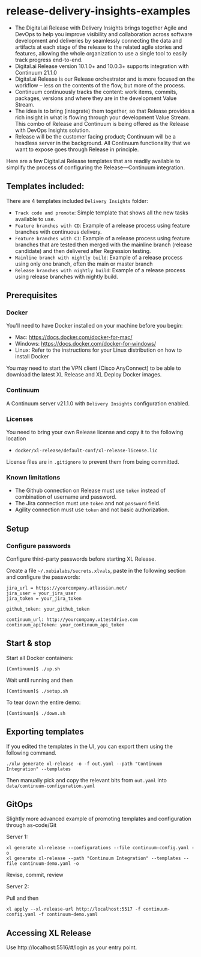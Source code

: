 # release-delivery-insights-examples

* The Digital.ai Release with Delivery Insights brings together Agile and DevOps to help you improve visibility and collaboration across software development and deliveries by seamlessly connecting the data and artifacts at each stage of the release to the related agile stories and features, allowing the whole organization to use a single tool to easily track progress end-to-end.
* Digital.ai Release version 10.1.0+ and 10.0.3+ supports integration with Continuum 21.1.0
* Digital.ai Release is our Release orchestrator and is more focused on the workflow – less on the contents of the flow, but more of the process. 
* Continuum continuously tracks the content: work items, commits, packages, versions and where they are in the development Value Stream. 
* The idea is to bring (integrate) them together, so that Release provides a rich insight in what is flowing through your development Value Stream. This combo of Release and Continuum is being offered as the Release with DevOps Insights solution. 
* Release will be the customer facing product; Continuum will be a headless server in the background. All Continuum functionality that we want to expose goes through Release in principle.

Here are a few Digital.ai Release templates that are readily available to simplify the process of configuring the Release—Continuum integration. 

## Templates included:

There are 4 templates included `Delivery Insights` folder:
- `Track code and promote`: Simple template that shows all the new tasks available to use.
- `Feature branches with CD`: Example of a release process using feature branches with continuous delivery.
- `Feature branches with CI`: Example of a release process using feature branches that are tested then merged with the mainline branch (release candidate) and then delivered after Regression testing.
- `Mainline branch with nightly build`: Example of a release process using only one branch, often the main or master branch
- `Release branches with nightly build`: Example of a release process using release branches with nightly build.

## Prerequisites

### Docker
You'll need to have Docker installed on your machine before you begin:

* Mac: https://docs.docker.com/docker-for-mac/
* Windows: https://docs.docker.com/docker-for-windows/
* Linux: Refer to the instructions for your Linux distribution on how to install Docker

You may need to start the VPN client (Cisco AnyConnect) to be able to download the latest XL Release and XL Deploy Docker images.

### Continuum

A Continuum server v21.1.0 with `Delivery Insights` configuration enabled.

### Licenses

You need to bring your own Release license and copy it to the following location

* `docker/xl-release/default-conf/xl-release-license.lic`

License files are in `.gitignore` to prevent them from being committed.

### Known limitations

- The Github connection on Release must use `token` instead of combination of username and password.
- The Jira connection must use `token` and not `password` field.
- Agility connection must use `token` and not basic authorization.

## Setup
### Configure passwords

Configure third-party passwords before starting XL Release.

Create a file `~/.xebialabs/secrets.xlvals`, paste in the following section and configure the passwords:

    
    jira_url = https://yourcompany.atlassian.net/
    jira_user = your_jira_user
    jira_token = your_jira_token
    
    github_token: your_github_token
    
    continuum_url: http://yourcompany.v1testdrive.com
    continuum_apiToken: your_continuum_api_token


## Start & stop

Start all Docker containers: 

    [Continuum]$ ./up.sh

Wait until running and then

    [Continuum]$ ./setup.sh
    
To tear down the entire demo:

    [Continuum]$ ./down.sh

## Exporting templates

If you edited the templates in the UI, you can export them using the following command.

    ./xlw generate xl-release -o -f out.yaml --path "Continuum Integration" --templates

Then manually pick and copy the relevant bits from `out.yaml` into `data/continuum-configuration.yaml`

## GitOps 

Slightly more advanced example of promoting templates and configuration through as-code/Git

Server 1:

    xl generate xl-release --configurations --file continuum-config.yaml -o
    xl generate xl-release --path "Continuum Integration" --templates --file continuum-demo.yaml -o
    
Revise, commit, review

Server 2:

Pull and then

    xl apply --xl-release-url http://localhost:5517 -f continuum-config.yaml -f continuum-demo.yaml 
    
    

## Accessing XL Release

Use http://localhost:5516/#/login as your entry point.

